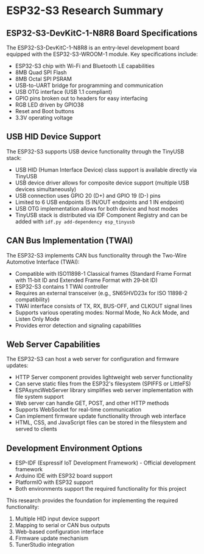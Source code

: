 # ESP32-S3 Research Summary

## ESP32-S3-DevKitC-1-N8R8 Board Specifications

The ESP32-S3-DevKitC-1-N8R8 is an entry-level development board equipped with the ESP32-S3-WROOM-1 module. Key specifications include:

- ESP32-S3 chip with Wi-Fi and Bluetooth LE capabilities
- 8MB Quad SPI Flash
- 8MB Octal SPI PSRAM
- USB-to-UART bridge for programming and communication
- USB OTG interface (USB 1.1 compliant)
- GPIO pins broken out to headers for easy interfacing
- RGB LED driven by GPIO38
- Reset and Boot buttons
- 3.3V operating voltage

## USB HID Device Support

The ESP32-S3 supports USB device functionality through the TinyUSB stack:

- USB HID (Human Interface Device) class support is available directly via TinyUSB
- USB device driver allows for composite device support (multiple USB devices simultaneously)
- USB connection uses GPIO 20 (D+) and GPIO 19 (D-) pins
- Limited to 6 USB endpoints (5 IN/OUT endpoints and 1 IN endpoint)
- USB OTG implementation allows for both device and host modes
- TinyUSB stack is distributed via IDF Component Registry and can be added with `idf.py add-dependency esp_tinyusb`

## CAN Bus Implementation (TWAI)

The ESP32-S3 implements CAN bus functionality through the Two-Wire Automotive Interface (TWAI):

- Compatible with ISO11898-1 Classical frames (Standard Frame Format with 11-bit ID and Extended Frame Format with 29-bit ID)
- ESP32-S3 contains 1 TWAI controller
- Requires an external transceiver (e.g., SN65HVD23x for ISO 11898-2 compatibility)
- TWAI interface consists of TX, RX, BUS-OFF, and CLKOUT signal lines
- Supports various operating modes: Normal Mode, No Ack Mode, and Listen Only Mode
- Provides error detection and signaling capabilities

## Web Server Capabilities

The ESP32-S3 can host a web server for configuration and firmware updates:

- HTTP Server component provides lightweight web server functionality
- Can serve static files from the ESP32's filesystem (SPIFFS or LittleFS)
- ESPAsyncWebServer library simplifies web server implementation with file system support
- Web server can handle GET, POST, and other HTTP methods
- Supports WebSocket for real-time communication
- Can implement firmware update functionality through web interface
- HTML, CSS, and JavaScript files can be stored in the filesystem and served to clients

## Development Environment Options

- ESP-IDF (Espressif IoT Development Framework) - Official development framework
- Arduino IDE with ESP32 board support
- PlatformIO with ESP32 support
- Both environments support the required functionality for this project

This research provides the foundation for implementing the required functionality:
1. Multiple HID input device support
2. Mapping to serial or CAN bus outputs
3. Web-based configuration interface
4. Firmware update mechanism
5. TunerStudio integration
